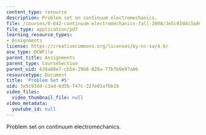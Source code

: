 ```yaml
---
content_type: resource
description: Problem set on continuum electromechanics.
file: /courses/6-642-continuum-electromechanics-fall-2008/3e5c93ddc3ad6d5bf47c227e02afbb1b_pset5.pdf
file_type: application/pdf
learning_resource_types:
- Assignments
license: https://creativecommons.org/licenses/by-nc-sa/4.0/
ocw_type: OCWFile
parent_title: Assignments
parent_type: CourseSection
parent_uid: 630a08e7-cb54-29b8-820a-77bfb0e97a06
resourcetype: Document
title: 'Problem Set #5'
uid: 3e5c93dd-c3ad-6d5b-f47c-227e02afbb1b
video_files:
  video_thumbnail_file: null
video_metadata:
  youtube_id: null
---
```

Problem set on continuum electromechanics.